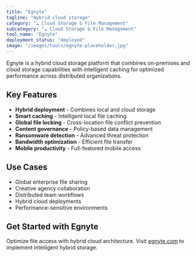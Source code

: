 ```yaml
---
title: "Egnyte"
tagline: "Hybrid cloud storage"
category: "☁️ Cloud Storage & File Management"
subcategory: "☁️ Cloud Storage & File Management"
tool_name: "Egnyte"
deployment_status: "deployed"
image: "/images/tools/egnyte-placeholder.jpg"
---
```

Egnyte is a hybrid cloud storage platform that combines on-premises and cloud storage capabilities with intelligent caching for optimized performance across distributed organizations.

## Key Features

- **Hybrid deployment** - Combines local and cloud storage
- **Smart caching** - Intelligent local file caching
- **Global file locking** - Cross-location file conflict prevention
- **Content governance** - Policy-based data management
- **Ransomware detection** - Advanced threat protection
- **Bandwidth optimization** - Efficient file transfer
- **Mobile productivity** - Full-featured mobile access

## Use Cases

- Global enterprise file sharing
- Creative agency collaboration
- Distributed team workflows
- Hybrid cloud deployments
- Performance-sensitive environments

## Get Started with Egnyte

Optimize file access with hybrid cloud architecture. Visit [egnyte.com](https://www.egnyte.com) to implement intelligent hybrid storage.